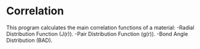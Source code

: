 # Correlation
This program calculates the main correlation functions of a material: 
  -Radial Distribution Function (J(r)).
  -Pair Distribution Function (g(r)).
  -Bond Angle Distribution (BAD).
